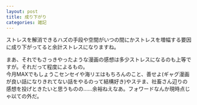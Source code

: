 ```yaml
---
layout: post
title: 成り下がり
categories: 雑記
---
```


ストレスを解消できるハズの手段や空間がいつの間にかストレスを増幅する要因に成り下がってると余計ストレスになりますね。

まあ、それでもさっきやったような漫画の感想は多少ストレスになるのも上等ですが。それだって程度によるもの。  
今月MAXでもしょうこセンセイや海リエはもちろんのこと、善せよ(ギャグ漫画が良い話になりきれてない話をやるのって結構好き)やステま、社畜さん辺りの感想を投げときたいと思うものの……余裕ねえなあ。フォワードなんか現時点じゃ以ての外だ。
